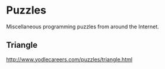 Puzzles
=======

Miscellaneous programming puzzles from around the Internet.

## Triangle

http://www.yodlecareers.com/puzzles/triangle.html